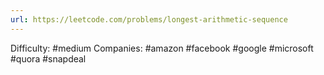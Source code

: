 ```yaml
---
url: https://leetcode.com/problems/longest-arithmetic-sequence
---
```


Difficulty: #medium
Companies: #amazon #facebook #google #microsoft #quora #snapdeal